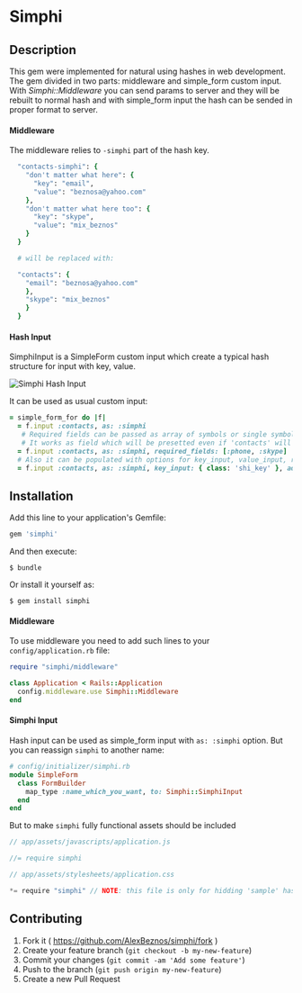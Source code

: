# Simphi

## Description

This gem were implemented for natural using hashes in web development.
The gem divided in two parts: middleware and simple_form custom input.
With *Simphi::Middleware* you can send params to server and they will be rebuilt to normal hash and with simple_form input the hash can be sended in proper format to server.

#### Middleware
The middleware relies to `-simphi` part of the hash key.
```ruby
  "contacts-simphi": {
    "don't matter what here": {
      "key": "email",
      "value": "beznosa@yahoo.com"
    },
    "don't matter what here too": {
      "key": "skype",
      "value": "mix_beznos"
    }
  }

  # will be replaced with:

  "contacts": {
    "email": "beznosa@yahoo.com"
    },
    "skype": "mix_beznos"
    }
  }
```

#### Hash Input
SimphiInput is a SimpleForm custom input which create a typical hash structure for input with key, value.

![Simphi Hash Input](http://gdurl.com/wTNH)

It can be used as usual custom input:
```ruby
= simple_form_for do |f|
  = f.input :contacts, as: :simphi
   # Required fields can be passed as array of symbols or single symbol.
   # It works as field which will be presetted even if 'contacts' will be empty.
  = f.input :contacts, as: :simphi, required_fields: [:phone, :skype]
  # Also it can be populated with options for key_input, value_input, remove_button, error, add_button
  = f.input :contacts, as: :simphi, key_input: { class: 'shi_key' }, add_button: { id: 'custom_button_id' }
```


## Installation

Add this line to your application's Gemfile:

```ruby
gem 'simphi'
```

And then execute:

    $ bundle

Or install it yourself as:

    $ gem install simphi

#### Middleware
To use middleware you need to add such lines to your `config/application.rb` file:

```ruby
require "simphi/middleware"

class Application < Rails::Application
  config.middleware.use Simphi::Middleware
end
```

#### Simphi Input
Hash input can be used as simple_form input with `as: :simphi` option. But you can reassign `simphi` to another name:
```ruby
# config/initializer/simphi.rb
module SimpleForm
  class FormBuilder
    map_type :name_which_you_want, to: Simphi::SimphiInput
  end
end
```
But to make `simphi` fully functional assets should be included

```js
// app/assets/javascripts/application.js

//= require simphi
```

```js
// app/assets/stylesheets/application.css

*= require "simphi" // NOTE: this file is only for hidding 'sample' hash element which used for generating new hash pairs
```
## Contributing

1. Fork it ( https://github.com/AlexBeznos/simphi/fork )
2. Create your feature branch (`git checkout -b my-new-feature`)
3. Commit your changes (`git commit -am 'Add some feature'`)
4. Push to the branch (`git push origin my-new-feature`)
5. Create a new Pull Request
